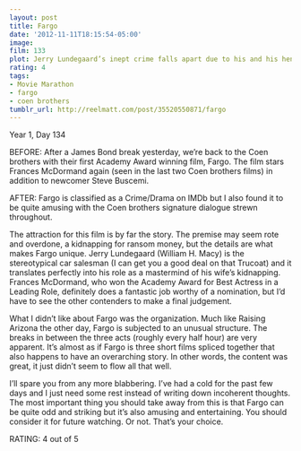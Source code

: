 ```yaml
---
layout: post
title: Fargo
date: '2012-11-11T18:15:54-05:00'
image: 
film: 133
plot: Jerry Lundegaard’s inept crime falls apart due to his and his henchmen’s bungling and the persistent police work of the quite pregnant Marge Gunderson.
rating: 4
tags:
- Movie Marathon
- fargo
- coen brothers
tumblr_url: http://reelmatt.com/post/35520550871/fargo
---
```


Year 1, Day 134

BEFORE: After a James Bond break yesterday, we’re back to the Coen brothers with their first Academy Award winning film, Fargo. The film stars Frances McDormand again (seen in the last two Coen brothers films) in addition to newcomer Steve Buscemi.

AFTER: Fargo is classified as a Crime/Drama on IMDb but I also found it to be quite amusing with the Coen brothers signature dialogue strewn throughout.

The attraction for this film is by far the story. The premise may seem rote and overdone, a kidnapping for ransom money, but the details are what makes Fargo unique. Jerry Lundegaard (William H. Macy) is the stereotypical car salesman (I can get you a good deal on that Trucoat) and it translates perfectly into his role as a mastermind of his wife’s kidnapping. Frances McDormand, who won the Academy Award for Best Actress in a Leading Role, definitely does a fantastic job worthy of a nomination, but I’d have to see the other contenders to make a final judgement.

What I didn’t like about Fargo was the organization. Much like Raising Arizona the other day, Fargo is subjected to an unusual structure. The breaks in between the three acts (roughly every half hour) are very apparent. It’s almost as if Fargo is three short films spliced together that also happens to have an overarching story. In other words, the content was great, it just didn’t seem to flow all that well.

I’ll spare you from any more blabbering. I’ve had a cold for the past few days and I just need some rest instead of writing down incoherent thoughts. The most important thing you should take away from this is that Fargo can be quite odd and striking but it’s also amusing and entertaining. You should consider it for future watching. Or not. That’s your choice.

RATING: 4 out of 5
